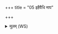 +++
title = "05 इहैवैधि माप"

+++
<details><summary>मूलम् (WS)</summary>

इहैवैधि माप च्योष्ठाः पर्वत इवाविचाचलि ।  
इन्द्रेह ध्रुवस्तिष्ठेह राष्ट्रं नि धारय ॥ ६ ॥
</details>